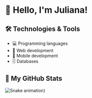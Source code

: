 # 👋 Hello, I'm Juliana!

## 🛠️ Technologies & Tools
- 💻 Programming languages
- 🚀 Web development  
- 📱 Mobile development
- 🗄️ Databases

## 🐍 My GitHub Stats
![Snake animation](https://github.com/julianaromaos/julianaromaos/blob/output/github-contribution-grid-snake.svg))


